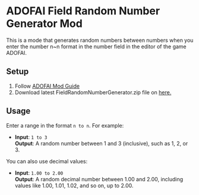 # ADOFAI Field Random Number Generator Mod
This is a mode that generates random numbers between numbers when you enter the number n~n format in the number field in the editor of the game ADOFAI.

## Setup
1. Follow [ADOFAI Mod Guide](https://hyonsu.notion.site/4a967f6e2a2a4de29cc0438b8cfdc23c)
2. Download latest FieldRandomNumberGenerator.zip file on [here.](https://github.com/TeoooKR/adofai-field-random-number-generator-mod/releases)

## Usage
Enter a range in the format `n to n`. For example:

- **Input**: `1 to 3`  
  **Output**: A random number between 1 and 3 (inclusive), such as 1, 2, or 3.

You can also use decimal values:

- **Input**: `1.00 to 2.00`  
  **Output**: A random decimal number between 1.00 and 2.00, including values like 1.00, 1.01, 1.02, and so on, up to 2.00.
